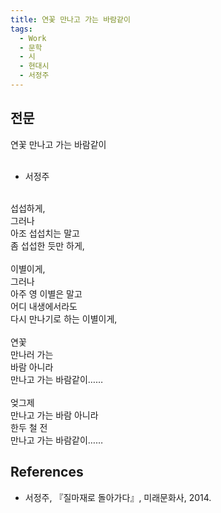 ```yaml
---
title: 연꽃 만나고 가는 바람같이
tags:
  - Work
  - 문학
  - 시
  - 현대시
  - 서정주
---
```


## 전문
연꽃 만나고 가는 바람같이<br />
<br />
- 서정주<br />
<br />
섭섭하게,<br />
그러나<br />
아조 섭섭치는 말고<br />
좀 섭섭한 듯만 하게,<br />
<br />
이별이게,<br />
그러나<br />
아주 영 이별은 말고<br />
어디 내생에서라도<br />
다시 만나기로 하는 이별이게,<br />
<br />
연꽃<br />
만나러 가는<br />
바람 아니라<br />
만나고 가는 바람같이……<br />
<br />
엊그제<br />
만나고 가는 바람 아니라<br />
한두 철 전<br />
만나고 가는 바람같이……

## References
- 서정주, 『질마재로 돌아가다』, 미래문화사, 2014.